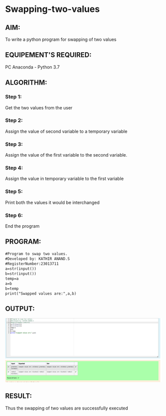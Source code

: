 # Swapping-two-values
## AIM:
To write a python program for swapping of two values
## EQUIPEMENT'S REQUIRED: 
PC
Anaconda - Python 3.7
## ALGORITHM: 
### Step 1:
Get the two values from the user
### Step 2: 
Assign the value of second variable to a temporary variable 
### Step 3: 
Assign the value of the first variable to the second variable.
### Step 4:  
Assign the value in temporary variable to the first variable
### Step 5: 
Print both the values it would be interchanged
### Step 6: 
End the program
## PROGRAM:
```
#Program to swap two values.
#Developed by: KATHIR ANAND.S
#RegisterNumber:23013711
a=str(input())
b=str(input())
temp=a
a=b
b=temp
print("Swapped values are:",a,b)
```

## OUTPUT:
![output](/Screenshot%202023-10-27%20123619.png)

## RESULT:
Thus the swapping of two values are successfully executed



